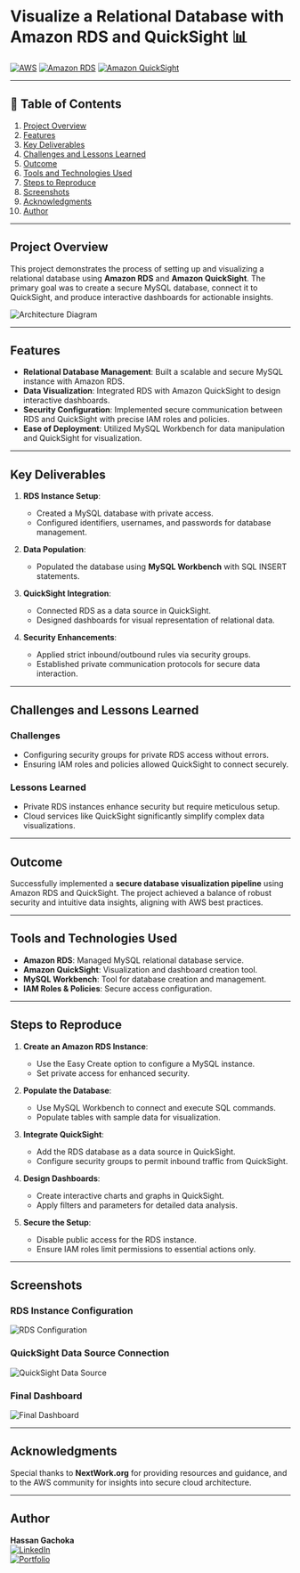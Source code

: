 # Visualize a Relational Database with Amazon RDS and QuickSight 📊

[![AWS](https://img.shields.io/badge/AWS-100000?style=flat&logo=amazon&logoColor=FFFFFF&labelColor=5C5C5C&color=FF7300)](https://aws.amazon.com/)
[![Amazon RDS](https://img.shields.io/badge/Amazon_RDS-100000?style=flat&logo=amazonaws&logoColor=white&labelColor=232F3E&color=569A31)](https://aws.amazon.com/rds/)
[![Amazon QuickSight](https://img.shields.io/badge/Amazon_QuickSight-100000?style=flat&logo=amazonaws&logoColor=white&labelColor=494949&color=569A31)](https://aws.amazon.com/quicksight/)

---

## 📜 Table of Contents

1. [Project Overview](#project-overview)
2. [Features](#features)
3. [Key Deliverables](#key-deliverables)
4. [Challenges and Lessons Learned](#challenges-and-lessons-learned)
5. [Outcome](#outcome)
6. [Tools and Technologies Used](#tools-and-technologies-used)
7. [Steps to Reproduce](#steps-to-reproduce)
8. [Screenshots](#screenshots)
9. [Acknowledgments](#acknowledgments)
10. [Author](#author)

---

## Project Overview

This project demonstrates the process of setting up and visualizing a relational database using **Amazon RDS** and **Amazon QuickSight**. The primary goal was to create a secure MySQL database, connect it to QuickSight, and produce interactive dashboards for actionable insights. 

![Architecture Diagram](./Images/architecture-diagram.png)

---

## Features

- **Relational Database Management**: Built a scalable and secure MySQL instance with Amazon RDS.
- **Data Visualization**: Integrated RDS with Amazon QuickSight to design interactive dashboards.
- **Security Configuration**: Implemented secure communication between RDS and QuickSight with precise IAM roles and policies.
- **Ease of Deployment**: Utilized MySQL Workbench for data manipulation and QuickSight for visualization.

---

## Key Deliverables

1. **RDS Instance Setup**:
   - Created a MySQL database with private access.
   - Configured identifiers, usernames, and passwords for database management.

2. **Data Population**:
   - Populated the database using **MySQL Workbench** with SQL INSERT statements.

3. **QuickSight Integration**:
   - Connected RDS as a data source in QuickSight.
   - Designed dashboards for visual representation of relational data.

4. **Security Enhancements**:
   - Applied strict inbound/outbound rules via security groups.
   - Established private communication protocols for secure data interaction.

---

## Challenges and Lessons Learned

### Challenges
- Configuring security groups for private RDS access without errors.
- Ensuring IAM roles and policies allowed QuickSight to connect securely.

### Lessons Learned
- Private RDS instances enhance security but require meticulous setup.
- Cloud services like QuickSight significantly simplify complex data visualizations.

---

## Outcome

Successfully implemented a **secure database visualization pipeline** using Amazon RDS and QuickSight. The project achieved a balance of robust security and intuitive data insights, aligning with AWS best practices.

---

## Tools and Technologies Used

- **Amazon RDS**: Managed MySQL relational database service.
- **Amazon QuickSight**: Visualization and dashboard creation tool.
- **MySQL Workbench**: Tool for database creation and management.
- **IAM Roles & Policies**: Secure access configuration.

---

## Steps to Reproduce

1. **Create an Amazon RDS Instance**:
   - Use the Easy Create option to configure a MySQL instance.
   - Set private access for enhanced security.

2. **Populate the Database**:
   - Use MySQL Workbench to connect and execute SQL commands.
   - Populate tables with sample data for visualization.

3. **Integrate QuickSight**:
   - Add the RDS database as a data source in QuickSight.
   - Configure security groups to permit inbound traffic from QuickSight.

4. **Design Dashboards**:
   - Create interactive charts and graphs in QuickSight.
   - Apply filters and parameters for detailed data analysis.

5. **Secure the Setup**:
   - Disable public access for the RDS instance.
   - Ensure IAM roles limit permissions to essential actions only.

---

## Screenshots

### RDS Instance Configuration  
![RDS Configuration](./Images/database-instance.png)

### QuickSight Data Source Connection  
![QuickSight Data Source](./Images/rds-datasource.png)

### Final Dashboard  
![Final Dashboard](./Images/dashboard.png)

---

## Acknowledgments

Special thanks to **NextWork.org** for providing resources and guidance, and to the AWS community for insights into secure cloud architecture.

---

## Author

**Hassan Gachoka**  
[![LinkedIn](https://img.shields.io/badge/LinkedIn-Connect-blue?style=flat&logo=linkedin)](https://linkedin.com/in/gachokahassan)  
[![Portfolio](https://img.shields.io/badge/Portfolio-Explore-brightgreen)](https://learn.nextwork.org/overwhelmed_cyan_adorable_thunder/portfolio)  
